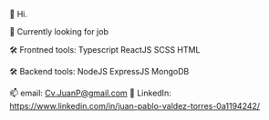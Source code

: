 👋 Hi.

🌱 Currently looking for job

🛠 Frontned tools:
    Typescript
    ReactJS
    SCSS
    HTML
  
🛠 Backend tools:
    NodeJS
    ExpressJS
    MongoDB

📫 email: Cv.JuanP@gmail.com
🏢 LinkedIn: https://www.linkedin.com/in/juan-pablo-valdez-torres-0a1194242/
